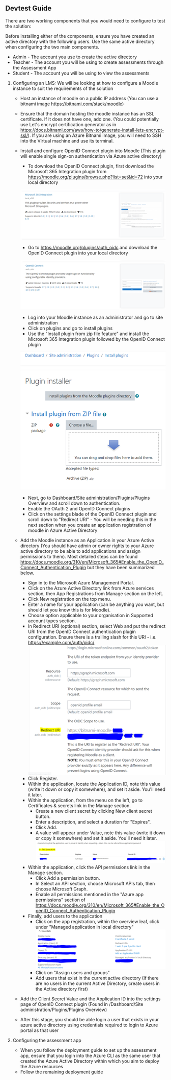 ## Devtest Guide

There are two working components that you would need to configure to test the solution: 

Before installing either of the components, ensure you have created an active directory with the following users. Use the same active directory when configuring the two main components. 

- Admin - The account you use to create the active directory 
- Teacher - The account you will be using to create assessments through the Assessment App 
- Student - The account you will be using to view the assessments 

1. Configuring an LMS: 
    We will be looking at how to configure a Moodle instance to suit the requirements of the solution 
    * Host an instance of moodle on a public IP address (You can use a bitnami image https://bitnami.com/stack/moodle)
    * Ensure that the domain hosting the moodle instance has an SSL certificate. If it does not have one, add one. (You could potentially use Let's encrypt certification generator as in https://docs.bitnami.com/aws/how-to/generate-install-lets-encrypt-ssl/). If you are using an Azure Bitnami image, you will need to SSH into the Virtual machine and use its terminal. 
    * Install and configure OpenID Connect plugin into Moodle (This plugin will enable single sign-on authentication via Azure active directory)
        * To download the OpenID Connect plugin, first download the Microsoft 365 Integration plugin from https://moodle.org/plugins/browse.php?list=set&id=72 into your local directory

        ![Microsoft365](../images/Microsoft365.PNG)

        * Go to https://moodle.org/plugins/auth_oidc and download the OpenID Connect plugin into your local directory 

        ![OpenIDConnect](../images/OpenIDConnect.PNG)

        * Log into your Moodle instance as an administrator and go to site administration 
        * Click on plugins and go to install plugins 
        * Use the "Install plugin from zip file feature" and install the Microsoft 365 Integration plugin followed by the OpenID Connect plugin

        ![installplugins](../images/Install-plugins.PNG)

        * Next, go to Dashboard/Site administration/Plugins/Plugins Overview and scroll down to authentication. 
        * Enable the OAuth 2 and OpenID Connect plugins
        * Click on the settings blade of the OpenID Connect plugin and scroll down to "Redirect URI" - You will be needing this in the next section when you create an application registration of moodle in Azure Active Directory
    * Add the Moodle instance as an Application in your Azure Active directory (You should have admin or owner rights to your Azure active directory to be able to add applications and assign permissions to them). Most detailed steps can be found https://docs.moodle.org/310/en/Microsoft_365#Enable_the_OpenID_Connect_Authentication_Plugin but they have been summarized below. 
        * Sign in to the Microsoft Azure Management Portal.
        * Click on the Azure Active Directory link from Azure services section, then App Registrations from Manage section on the left.
        * Click New registration on the top menu.
        * Enter a name for your application (can be anything you want, but should let you know this is for Moodle).
        * Choose option applicable to your organisation in Supported account types section.
        * In Redirect URI (optional) section, select Web and put the redirect URI from the OpenID Connect authentication plugin configuration. Ensure there is a trailing slash for this URI - i.e. https://example.com/auth/oidc/
         ![Redirect-URL](../images/Redirect-URL.PNG)
        * Click Register.
        * Within the application, locate the Application ID, note this value (write it down or copy it somewhere), and set it aside. You'll need it later.
        * Within the application, from the menu on the left, go to Certificates & secrets link in the Manage section.
            * Create a new client secret by clicking New client secret button.
            * Enter a description, and select a duration for "Expires".
            * Click Add.
            * A value will appear under Value, note this value (write it down or copy it somewhere) and set it aside. You'll need it later.
            ![client-secret](../images/Client-secret.PNG)
        * Within the application, click the API permissions link in the Manage section.
            * Click Add a permission button.
            * In Select an API section, choose Microsoft APIs tab, then choose Microsoft Graph.
            * Enable all permissions mentioned in the "Azure app permissions" section of https://docs.moodle.org/310/en/Microsoft_365#Enable_the_OpenID_Connect_Authentication_Plugin
        * Finally, add users to the application
            * Click on the app registration, within the overview leaf, click under "Managed application in local directory"
            ![MoodleAppRegistration](../images/MoodleAppRegistration.PNG)
            * Click on "Assign users and groups"
            * Add users that exist in the current active directory (If there are no users in the current Active Directory, create users in the Active directory first)
    * Add the Client Secret Value and the Application ID into the settings page of OpenID Connect plugin (Found in /Dashboard/Site administration/Plugins/Plugins Overview)
    * After this stage, you should be able login a user that exists in your azure active directory using credentials required to login to Azure portal as that user

2. Configuring the assessment app
    * When you follow the deployment guide to set up the assessment app, ensure that you login into the Azure CLI as the same user that created the Azure Active Directory within which you aim to deploy the Azure resources 
    * Follow the remaining deployment guide











